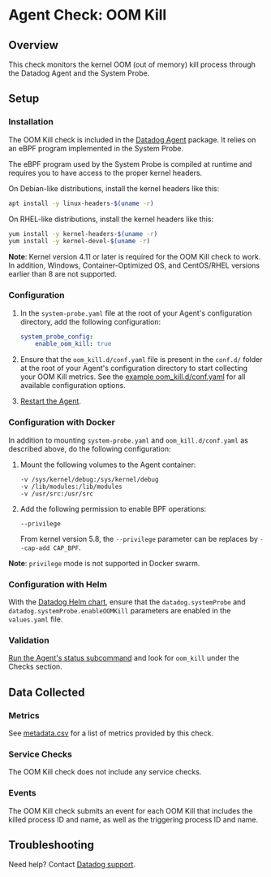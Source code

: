 # Agent Check: OOM Kill

## Overview

This check monitors the kernel OOM (out of memory) kill process through the Datadog Agent and the System Probe.

## Setup

### Installation

The OOM Kill check is included in the [Datadog Agent][1] package. It relies on an eBPF program implemented in the System Probe.

The eBPF program used by the System Probe is compiled at runtime and requires you to have access to the proper kernel headers.

On Debian-like distributions, install the kernel headers like this:
```sh
apt install -y linux-headers-$(uname -r)
```

On RHEL-like distributions, install the kernel headers like this:
```sh
yum install -y kernel-headers-$(uname -r)
yum install -y kernel-devel-$(uname -r)
```

**Note**: Kernel version 4.11 or later is required for the OOM Kill check to work.
In addition, Windows, Container-Optimized OS, and CentOS/RHEL versions earlier than 8 are not supported.

### Configuration

1. In the `system-probe.yaml` file at the root of your Agent's configuration directory, add the following configuration:

    ```yaml
    system_probe_config:
        enable_oom_kill: true
    ```

2. Ensure that the `oom_kill.d/conf.yaml` file is present in the `conf.d/` folder at the root of your Agent's configuration directory to start collecting your OOM Kill metrics. See the [example oom_kill.d/conf.yaml][2] for all available configuration options.

3. [Restart the Agent][3].

### Configuration with Docker

In addition to mounting `system-probe.yaml` and `oom_kill.d/conf.yaml` as described above, do the following configuration:

1. Mount the following volumes to the Agent container:

    ```
    -v /sys/kernel/debug:/sys/kernel/debug 
    -v /lib/modules:/lib/modules 
    -v /usr/src:/usr/src
    ```

2. Add the following permission to enable BPF operations:

    ```
    --privilege
    ```
    
    From kernel version 5.8, the `--privilege` parameter can be replaces by `--cap-add CAP_BPF`. 

**Note**: `privilege` mode is not supported in Docker swarm.


### Configuration with Helm

With the [Datadog Helm chart][4], ensure that the `datadog.systemProbe` and `datadog.systemProbe.enableOOMKill` parameters are enabled in the `values.yaml` file.

### Validation

[Run the Agent's status subcommand][5] and look for `oom_kill` under the Checks section.

## Data Collected

### Metrics

See [metadata.csv][6] for a list of metrics provided by this check.

### Service Checks

The OOM Kill check does not include any service checks.

### Events

The OOM Kill check submits an event for each OOM Kill that includes the killed process ID and name, as well as the triggering process ID and name.

## Troubleshooting

Need help? Contact [Datadog support][7].

[1]: https://app.datadoghq.com/account/settings#agent
[2]: https://github.com/DataDog/datadog-agent/blob/master/cmd/agent/dist/conf.d/oom_kill.d/conf.yaml.example
[3]: https://docs.datadoghq.com/agent/guide/agent-commands/#start-stop-and-restart-the-agent
[4]: https://github.com/helm/charts/tree/master/stable/datadog
[5]: https://docs.datadoghq.com/agent/guide/agent-commands/#agent-status-and-information
[6]: https://github.com/DataDog/integrations-core/blob/master/oom_kill/metadata.csv
[7]: https://docs.datadoghq.com/help/
